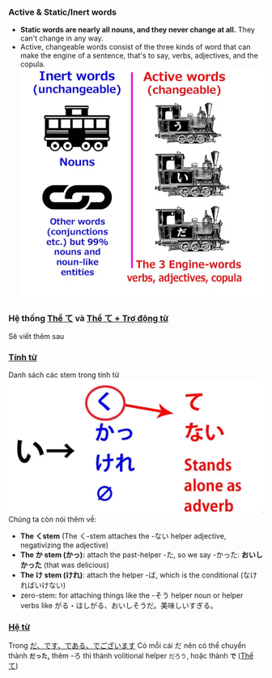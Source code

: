 ### Active & Static/Inert words
- **Static words are nearly all nouns, and they never change at all.** They can't change in any way.
- Active, changeable words consist of the three kinds of word that can make the engine of a sentence, that's to say, verbs, adjectives, and the copula.
![Pasted image 20250603120525.png](img/Pasted%20image%2020250603120525.png)
### Hệ thống [Thể て](Thể%20て.md) và [Thể て + Trợ động từ](Thể%20て%20+%20Trợ%20động%20từ.md)
Sẽ viết thêm sau
### [Tính từ](Tính%20từ.md)
Danh sách các stem trong tính từ
![Pasted image 20250603120057.png](img/Pasted%20image%2020250603120057.png)
Chúng ta còn nói thêm về:
- **The くstem** (The く-stem attaches the -ない helper adjective, negativizing the adjective)
- **The か stem (かっ):** attach the past-helper -た, so we say -かった: **おいしかった** (that was delicious)
- **The け stem (けれ)**: attach the helper -ば, which is the conditional (なければいけない)
- zero-stem: for attaching things like the -そう helper noun or helper verbs like がる・ほしがる、おいしそうだ。美味しいすぎる。
### [Hệ từ](Hệ%20từ.md)
Trong [だ、です、である、でございます](だ、です、である、でございます.md)
Có mỗi cái だ nên có thể chuyển thành **`だった`,** thêm -ろ thì thành volitional helper `だろう`, hoặc thành **`で`** ([Thể て](Thể%20て.md))